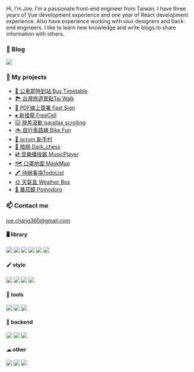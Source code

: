Hi, I’m Joe. I’m a passionate front-end engineer from Taiwan. I have three years of Vue development experience and one year of React development experience. Also have experience working with uiux designers and back-end engineers. I like to learn new knowledge and write blogs to share information with others.

### 📒 Blog
 
<a href="https://medium.com/coding-hot-pot">
        <img src="https://img.shields.io/badge/Medium-12100E?style=for-the-badge&logo=medium&logoColor=white"   /> 
</a>

### 📁 My projects


- [🚌 公車即時到站 Bus Timetable](https://github.com/ChangChiao/bus_timetable)
- [🏞 台灣旅遊景點Tai Walk ](https://github.com/ChangChiao/react_attractions)
- [📗 PDF線上簽署 Fast Sign ](https://github.com/ChangChiao/f2e-2022-sign)
- [♠ 新接龍 FreeCell ](https://github.com/ChangChiao/freeCell)
- [🐱 視差滾動 parallax scrolling ](https://github.com/ChangChiao/F2E-2022)
- [🚲 自行車路線 Bike Fun ](https://github.com/ChangChiao/vue_youbike)
- [🔁 scrum 新手村 ](https://github.com/ChangChiao/f2e-2022-scrum)
- [🐘 暗棋 Dark_chess](https://github.com/ChangChiao/dark_chess)
- [💿 音樂播放器 MusicPlayer](https://github.com/ChangChiao/music_player)
- [🗺 口罩地圖 MaskMap](https://github.com/ChangChiao/mask_map)
- [🖍 待辦事項TodoList](https://changchiao.github.io/react-todolist/#/signin)
- [🌞 天氣盒 Weather Box](https://github.com/ChangChiao/weather_box)
- [🍅 番茄鐘 Pomodoro](https://github.com/ChangChiao/pomodoro)

### 📫 Contact me 
<joe.chang365@gmail.com>

#### 🖥 library

<p>
 <img src="https://img.shields.io/badge/Vue.js-35495E?style=for-the-badge&logo=vuedotjs&logoColor=4FC08D" />
    <img src="https://img.shields.io/badge/React-20232A?style=for-the-badge&logo=react&logoColor=61DAFB" />
    <img src="https://img.shields.io/badge/Redux-593D88?style=for-the-badge&logo=redux&logoColor=white" />
    <img src="https://img.shields.io/badge/nuxt.js-00C58E?style=for-the-badge&logo=nuxtdotjs&logoColor=white" />
    <img src="https://img.shields.io/badge/next.js-000000?style=for-the-badge&logo=nextdotjs&logoColor=white" />
    <img src="https://img.shields.io/badge/jQuery-0769AD?style=for-the-badge&logo=jquery&logoColor=white" />

</p>

#### 🖌 style
<p>
<img src="https://img.shields.io/badge/Sass-CC6699?style=for-the-badge&logo=sass&logoColor=white" />
    <img src="https://img.shields.io/badge/Tailwind_CSS-38B2AC?style=for-the-badge&logo=tailwind-css&logoColor=white" />
    <img src="https://img.shields.io/badge/Bootstrap-563D7C?style=for-the-badge&logo=bootstrap&logoColor=white">
    <img src="https://img.shields.io/badge/Chakra--UI-319795?style=for-the-badge&logo=chakra-ui&logoColor=white" />
</p>

#### 🔧 tools
<p>
   <img src="https://img.shields.io/badge/Webpack-8DD6F9?style=for-the-badge&logo=Webpack&logoColor=white" /> 
   <img src="https://img.shields.io/badge/Vite-B73BFE?style=for-the-badge&logo=vite&logoColor=FFD62E" /> 
       <img src="https://img.shields.io/badge/Gulp-CF4647?style=for-the-badge&logo=gulp&logoColor=white" />
</p>


#### 💾 backend

<p>
    <img src="https://img.shields.io/badge/Node.js-339933?style=for-the-badge&logo=nodedotjs&logoColor=white" />
    <img src="https://img.shields.io/badge/MongoDB-4EA94B?style=for-the-badge&logo=mongodb&logoColor=white" />
    <img src="https://img.shields.io/badge/Socket.io-010101?&style=for-the-badge&logo=Socket.io&logoColor=white" />

</p>


#### ☁︎ other
<p>
    <img src="https://img.shields.io/badge/Heroku-430098?style=for-the-badge&logo=heroku&logoColor=white" />
    <img src="https://img.shields.io/badge/Vercel-000000?style=for-the-badge&logo=vercel&logoColor=white" />
    <img src="https://img.shields.io/badge/storybook-FF4785?style=for-the-badge&logo=storybook&logoColor=white" />
</p>

